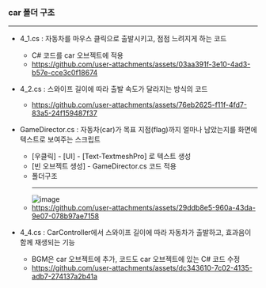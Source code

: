 ### car 폴더 구조
------
- 4_1.cs : 자동차를 마우스 클릭으로 출발시키고, 점점 느려지게 하는 코드
  - C# 코드를 car 오브젝트에 적용
  - https://github.com/user-attachments/assets/03aa391f-3e10-4ad3-b57e-cce3c0f18674
    
- 4_2.cs : 스와이프 길이에 따라 출발 속도가 달라지는 방식의 코드
  - https://github.com/user-attachments/assets/76eb2625-f11f-4fd7-83a5-24f159487f37
    
- GameDirector.cs : 자동차(car)가 목표 지점(flag)까지 얼마나 남았는지를 화면에 텍스트로 보여주는 스크립트
  - [우클릭] - [UI] - [Text-TextmeshPro] 로 텍스트 생성
  - [빈 오브젝트 생성] -  GameDirector.cs 코드 적용
  - 폴더구조 <hr>
      ![image](https://github.com/user-attachments/assets/0f8217e7-2b84-413e-888c-6c9658c915cb)
  - https://github.com/user-attachments/assets/29ddb8e5-960a-43da-9e07-078b97ae7158
    
- 4_4.cs : CarController에서 스와이프 길이에 따라 자동차가 출발하고, 효과음이 함께 재생되는 기능
  - BGM은 car 오브젝트에 추가, 코드도 car 오브젝트에 있는 C# 코드 수정
  - https://github.com/user-attachments/assets/dc343610-7c02-4135-adb7-274137a2b41a
